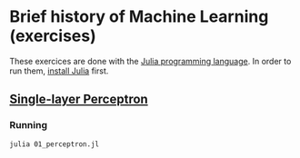 # Brief history of Machine Learning (exercises)

These exercices are done with the [Julia programming language](https://julialang.org/). In order to run them, [install Julia](https://julialang.org/downloads/) first.

## [Single-layer Perceptron](https://en.wikipedia.org/wiki/Perceptron)

### Running

`julia 01_perceptron.jl`
